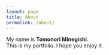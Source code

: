 ```yaml
---
layout: page
title: About
permalink: /about/
---
```


My name is **Tomonori Minegishi**.  
This is my portfolio. I hope you enjoy it.
